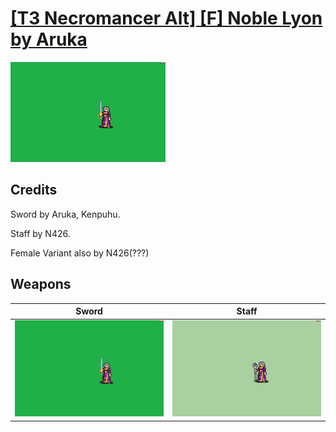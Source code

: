 # [\[T3 Necromancer Alt\] \[F\] Noble Lyon by Aruka](./)
 

<img src="./1.%20Sword/Sword_000.png" alt="[T3 Necromancer Alt] [F] Noble Lyon by Aruka standing" />

## Credits

Sword by Aruka, Kenpuhu. 

Staff by N426.

Female Variant also by N426(???)

## Weapons
 

|Sword |Staff |
|  :---: | :---: |
| <img alt="Sword animation" src="./1.%20Sword/Sword.gif" /> | <img alt="Staff animation" src="./7.%20Staff/Staff.gif" /> |
